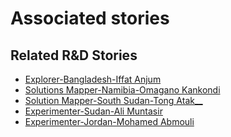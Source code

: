 # Associated stories

<!-- !!DO NOT REMOVE!! start autogenerated hyperlinks -->
## Related R&D Stories
- [Explorer\-Bangladesh\-Iffat Anjum](/stories/?doc=Explorers_BGD)
- [Solutions Mapper\-Namibia\-Omagano Kankondi](/stories/?doc=SolutionMappers_NAM)
- [Solution Mapper\-South Sudan\-Tong Atak\_\_](/stories/?doc=SolutionMappers_SSD)
- [Experimenter-Sudan-Ali Muntasir](/stories/?doc=Experimenters_SDN)
- [Experimenter-Jordan-Mohamed Abmouli](/stories/?doc=Experimenters_JOR)
<!-- !!DO NOT REMOVE!! end autogenerated hyperlinks -->